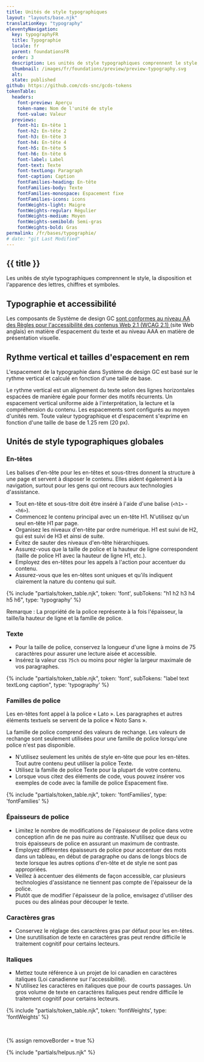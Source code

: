 ```yaml
---
title: Unités de style typographiques
layout: "layouts/base.njk"
translationKey: "typography"
eleventyNavigation:
  key: typographyFR
  title: Typographie
  locale: fr
  parent: foundationsFR
  order: 3
  description: Les unités de style typographiques comprennent le style, la disposition et l'apparence des lettres, chiffres et symboles.
  thumbnail: /images/fr/foundations/preview/preview-typography.svg
  alt:
  state: published
github: https://github.com/cds-snc/gcds-tokens
tokenTable:
  headers:
    font-preview: Aperçu
    token-name: Nom de l'unité de style
    font-value: Valeur
  previews:
    font-h1: En-tête 1
    font-h2: En-tête 2
    font-h3: En-tête 3
    font-h4: En-tête 4
    font-h5: En-tête 5
    font-h6: En-tête 6
    font-label: Label
    font-text: Texte
    font-textLong: Paragraph
    font-caption: Caption
    fontFamilies-heading: En-tête
    fontFamilies-body: Texte
    fontFamilies-monospace: Espacement fixe
    fontFamilies-icons: icons
    fontWeights-light: Maigre
    fontWeights-regular: Régulier
    fontWeights-medium: Moyen
    fontWeights-semibold: Semi-gras
    fontWeights-bold: Gras
permalink: /fr/bases/typographie/
# date: "git Last Modified"
---
```


## {{ title }}

Les unités de style typographiques comprennent le style, la disposition et l'apparence des lettres, chiffres et symboles.

## Typographie et accessibilité

Les composants de Système de design GC <a href="{{ links.wcagTextSpacing }}" target="_blank">sont conformes au niveau AA des Règles pour l'accessibilité des contenus Web 2.1 (WCAG 2.1) <gcds-icon name="external-link" label="S'ouvre dans un nouvel onglet." margin-left="50" /></a> (site Web anglais) en matière d'espacement du texte et au niveau AAA en matière de présentation visuelle.

## Rythme vertical et tailles d'espacement en rem

L'espacement de la typographie dans Système de design GC est basé sur le rythme vertical et calculé en fonction d'une taille de base.

Le rythme vertical est un alignement du texte selon des lignes horizontales espacées de manière égale pour former des motifs récurrents. Un espacement vertical uniforme aide à l'interprétation, la lecture et la compréhension du contenu. Les espacements sont configurés au moyen d'unités rem. Toute valeur typographique et d'espacement s'exprime en fonction d'une taille de base de 1.25 rem (20 px).

## Unités de style typographiques globales

### En-têtes

Les balises d'en-tête pour les en-têtes et sous-titres donnent la structure à une page et servent à disposer le contenu. Elles aident également à la navigation, surtout pour les gens qui ont recours aux technologies d'assistance.

- Tout en-tête et sous-titre doit être inséré à l'aide d'une balise (`<h1>` - `<h6>`).
- Commencez le contenu principal avec un en-tête H1. N'utilisez qu'un seul en-tête H1 par page.
- Organisez les niveaux d'en-tête par ordre numérique. H1 est suivi de H2, qui est suivi de H3 et ainsi de suite.
- Évitez de sauter des niveaux d'en-tête hiérarchiques.
- Assurez-vous que la taille de police et la hauteur de ligne correspondent (taille de police H1 avec la hauteur de ligne H1, etc.).
- Employez des en-têtes pour les appels à l'action pour accentuer du contenu.  
- Assurez-vous que les en-têtes sont uniques et qu'ils indiquent clairement la nature du contenu qui suit.

{% include "partials/token_table.njk", token: 'font', subTokens: "h1 h2 h3 h4 h5 h6", type: 'typography' %}

Remarque : La propriété de la police représente à la fois l'épaisseur, la taille/la hauteur de ligne et la famille de police.

### Texte

- Pour la taille de police, conservez la longueur d'une ligne à moins de 75 caractères pour assurer une lecture aisée et accessible.
- Insérez la valeur css `75ch` ou moins pour régler la largeur maximale de vos paragraphes.

{% include "partials/token_table.njk", token: 'font', subTokens: "label text textLong caption", type: 'typography' %}

### Familles de police

Les en-têtes font appel à la police « Lato ». Les paragraphes et autres éléments textuels se servent de la police « Noto Sans ».

La famille de police comprend des valeurs de rechange. Les valeurs de rechange sont seulement utilisées pour une famille de police lorsqu'une police n'est pas disponible.

- N'utilisez seulement les unités de style en-tête que pour les en-têtes. Tout autre contenu peut utiliser la police Texte.
- Utilisez la famille de police Texte pour la plupart de votre contenu.
- Lorsque vous citez des éléments de code, vous pouvez insérer vos exemples de code avec la famille de police Espacement fixe.

{% include "partials/token_table.njk", token: 'fontFamilies', type: 'fontFamilies' %}

### Épaisseurs de police

- Limitez le nombre de modifications de l'épaisseur de police dans votre conception afin de ne pas nuire au contraste. N'utilisez que deux ou trois épaisseurs de police en assurant un maximum de contraste. 
- Employez différentes épaisseurs de police pour accentuer des mots dans un tableau, en début de paragraphe ou dans de longs blocs de texte lorsque les autres options d'en-tête et de style ne sont pas appropriées.
- Veillez à accentuer des éléments de façon accessible, car plusieurs technologies d'assistance ne tiennent pas compte de l'épaisseur de la police.
- Plutôt que de modifier l'épaisseur de la police, envisagez d'utiliser des puces ou des alinéas pour découper le texte.

### Caractères gras

- Conservez le réglage des caractères gras par défaut pour les en-têtes. 
- Une surutilisation de texte en caractères gras peut rendre difficile le traitement cognitif pour certains lecteurs.

### Italiques

- Mettez toute référence à un projet de loi canadien en caractères italiques (Loi canadienne sur l'accessibilité).
- N'utilisez les caractères en italiques que pour de courts passages. Un gros volume de texte en caractères italiques peut rendre difficile le traitement cognitif pour certains lecteurs.

{% include "partials/token_table.njk", token: 'fontWeights', type: 'fontWeights' %}

<br/>

{% assign removeBorder = true %}

{% include "partials/helpus.njk" %}